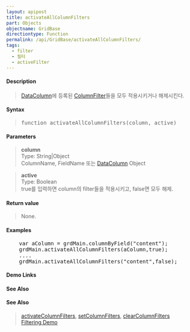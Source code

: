 ```yaml
---
layout: apipost
title: activateAllColumnFilters
part: Objects
objectname: GridBase
directiontype: Function
permalink: /api/GridBase/activateAllColumnFilters/
tags:
  - filter
  - 필터
  - activeFilter
---
```



#### Description

> [DataColumn](/api/types/DataColumn)에 등록된 [ColumnFilter](/api/types/ColumnFilter)들을 모두 적용시키거나 해제시킨다.  

#### Syntax

> <pre class="prettyprint">
> function activateAllColumnFilters(column, active)
> </pre>

#### Parameters

> **column**  
> Type: String\|Object  
> ColumnName, FieldName 또는 [DataColumn](/api/types/DataColumn) Object

> **active**  
> Type: Boolean  
> true를 입력하면 column의 filter들을 적용시키고, false면 모두 해제.  

#### Return value  

> None.

#### Examples 

<pre class="prettyprint">
    var aColumn = grdMain.columnByField("content");
    grdMain.activateAllColumnFilters(aColumn,true);
    ....
    grdMain.activateAllColumnFilters("content",false);
</pre>

#### Demo Links
#### See Also

#### See Also
> [activateColumnFilters](/api/GridBase/activateColumnFilters), [setColumnFilters](/api/GridBase/setColumnFilters), [clearColumnFilters](/api/GridBase/setColumnFilters)  
> [Filtering Demo](http://demo.realgrid.com/Demo/ColumnFiltering)